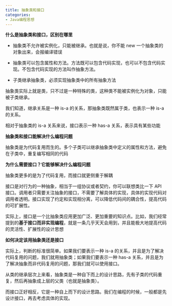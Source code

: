 ```yaml
---
title: 抽象类和接口
categories: 
- Java编程思想
---
```


**什么是抽象类和接口，区别在哪里**

- 抽象类不允许被实例化，只能被继承。也就是说，你不能 new 一个抽象类的对象出来，会报编译错误

- 抽象类可以包含属性和方法。方法既可以包含代码实现，也可以不包含代码实现。不包含代码实现的方法叫作抽象方法。

- 子类继承抽象类，必须实现抽象类中的所有抽象方法

抽象类实际上就是类，只不过是一种特殊的类，这种类不能被实例化为对象，只能被子类继承。

我们知道，继承关系是一种 is-a 的关系，那抽象类既然属于类，也表示一种 is-a 的关系。

相对于抽象类的 is-a 关系来说，接口表示一种 has-a 关系，表示具有某些功能

**抽象类和接口能解决什么编程问题**

抽象类是为代码复用而生的。多个子类可以继承抽象类中定义的属性和方法，避免在子类中，重复编写相同的代码

**为什么需要接口？它能够解决什么编程问题**

抽象类更多的是为了代码复用，而接口就更侧重于解耦

接口是对行为的一种抽象，相当于一组协议或者契约，你可以联想类比一下 API 接口。调用者只需要关注抽象的接口，不需要了解具体的实现，具体的实现代码对调用者透明。接口实现了约定和实现相分离，可以降低代码间的耦合性，提高代码的可扩展性。

实际上，接口是一个比抽象类应用更加广泛、更加重要的知识点。比如，我们经常提到的**基于接口而非实现编程**，就是一条几乎天天会用到，并且能极大地提高代码的灵活性、扩展性的设计思想

**如何决定该用抽象类还是接口**

实际上，判断的标准很简单。如果我们要表示一种 is-a 的关系，并且是为了解决代码复用的问题，我们就用抽象类；如果我们要表示一种 has-a 关系，并且是为了解决抽象而非代码复用的问题，那我们就可以使用接口。

从类的继承层次上来看，抽象类是一种自下而上的设计思路，先有子类的代码重复，然后再抽象成上层的父类（也就是抽象类）。

而接口正好相反，它是一种自上而下的设计思路。我们在编程的时候，一般都是先设计接口，再去考虑具体的实现。